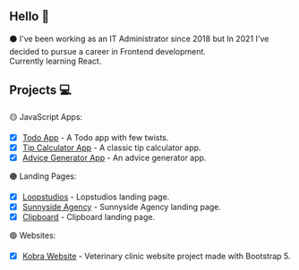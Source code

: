## Hello 🙂

⚫ I've been working as an IT Administrator since 2018 but In 2021 I've decided to pursue a career in Frontend development.
<br />
Currently learning React.

## Projects 💻

🟡 JavaScript Apps:

- [x] [Todo App](https://radoslawlagan.github.io/Todo-app/) - A Todo app with few twists.
- [x] [Tip Calculator App](https://radoslawlagan.github.io/Tip-calculator-app/) - A classic tip calculator app.
- [x] [Advice Generator App](https://radoslawlagan.github.io/Advice-generator-app/) - An advice generator app.

🟠 Landing Pages:

- [x] [Loopstudios](https://radoslawlagan.github.io/Loopstudios-landing-page/) - Lopstudios landing page.
- [x] [Sunnyside Agency](https://radoslawlagan.github.io/Sunnyside-agency-landing-page/) - Sunnyside Agency landing page.
- [x] [Clipboard](https://radoslawlagan.github.io/Clipboard-landing-page/) - Clipboard landing page.

🟢 Websites:

- [x] [Kobra Website](https://radoslawlagan.github.io/Kobra-website/) - Veterinary clinic website project made with Bootstrap 5.
